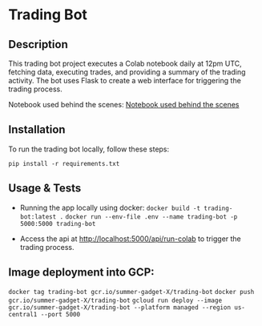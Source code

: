 # Trading Bot

## Description

This trading bot project executes a Colab notebook daily at 12pm UTC, fetching data, executing trades, and providing a summary of the trading activity. The bot uses Flask to create a web interface for triggering the trading process.

Notebook used behind the scenes:
[Notebook used behind the scenes](https://drive.google.com/uc?id=1wUm_EV7nivXq7JbN7RUeG2E6w9ismXxN)

## Installation

To run the trading bot locally, follow these steps:

`pip install -r requirements.txt`

## Usage & Tests

- Running the app locally using docker:
`docker build -t trading-bot:latest .`
`docker run --env-file .env --name trading-bot -p 5000:5000 trading-bot`


- Access the api at [http://localhost:5000/api/run-colab](http://localhost:5000/api/run-colab) to trigger the trading process.

## Image deployment into GCP:

`docker tag trading-bot gcr.io/summer-gadget-X/trading-bot`
`docker push gcr.io/summer-gadget-X/trading-bot`
`gcloud run deploy --image gcr.io/summer-gadget-X/trading-bot --platform managed --region us-central1 --port 5000`

